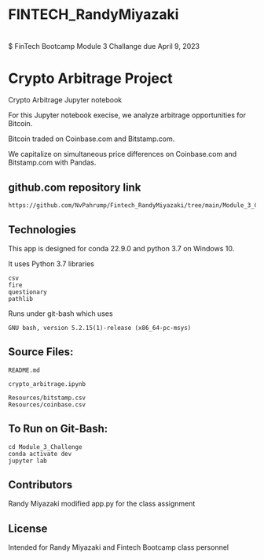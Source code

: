# FINTECH_RandyMiyazaki
#
$ FinTech Bootcamp Module 3 Challange due April 9, 2023

# Crypto Arbitrage Project

Crypto Arbitrage Jupyter notebook

For this Jupyter notebook execise, we analyze arbitrage opportunities for Bitcoin.

Bitcoin traded on Coinbase.com and Bitstamp.com.

We capitalize on simultaneous price differences on Coinbase.com and Bitstamp.com with Pandas.

## github.com repository link

	https://github.com/NvPahrump/Fintech_RandyMiyazaki/tree/main/Module_3_Challenge

## Technologies

This app is designed for conda 22.9.0 and python 3.7 on Windows 10.

It uses Python 3.7 libraries

    csv
    fire
    questionary
    pathlib

Runs under git-bash which uses

    GNU bash, version 5.2.15(1)-release (x86_64-pc-msys)

## Source Files:

    README.md

    crypto_arbitrage.ipynb

    Resources/bitstamp.csv
    Resources/coinbase.csv

## To Run on Git-Bash:

    cd Module_3_Challenge
    conda activate dev
    jupyter lab

## Contributors

Randy Miyazaki modified app.py for the class assignment

## License

Intended for Randy Miyazaki and Fintech Bootcamp class personnel
